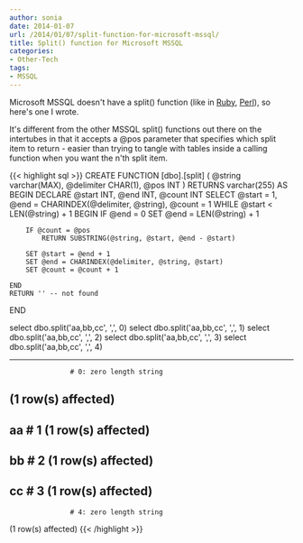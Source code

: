 ```yaml
---
author: sonia
date: 2014-01-07
url: /2014/01/07/split-function-for-microsoft-mssql/
title: Split() function for Microsoft MSSQL
categories:
- Other-Tech
tags:
- MSSQL
---
```


Microsoft MSSQL doesn't have a split() function (like in [Ruby](http://ruby-doc.org/core-1.9.3/String.html#method-i-split), [Perl](http://perldoc.perl.org/functions/split.html)), so here's one I wrote.

<!--more-->

It's different from the other MSSQL split() functions out there on the intertubes in that it accepts a @pos parameter that specifies which split item to return - easier than trying to tangle with tables inside a calling function when you want the n'th split item.

{{< highlight sql >}}
CREATE FUNCTION [dbo].[split]
(
    @string varchar(MAX),
    @delimiter CHAR(1),
    @pos INT 
)
RETURNS varchar(255)
AS
BEGIN
    DECLARE @start INT, @end INT, @count INT 
    SELECT @start = 1, @end = CHARINDEX(@delimiter, @string), @count = 1 
    WHILE @start < LEN(@string) + 1 BEGIN
        IF @end = 0 
            SET @end = LEN(@string) + 1 

        IF @count = @pos
            RETURN SUBSTRING(@string, @start, @end - @start)

        SET @start = @end + 1 
        SET @end = CHARINDEX(@delimiter, @string, @start)
        SET @count = @count + 1 

    END 
    RETURN '' -- not found
END

select dbo.split('aa,bb,cc', ',', 0)
select dbo.split('aa,bb,cc', ',', 1)
select dbo.split('aa,bb,cc', ',', 2)
select dbo.split('aa,bb,cc', ',', 3)
select dbo.split('aa,bb,cc', ',', 4)

--------------

                   # 0: zero length string
(1 row(s) affected)
--------------
aa                 # 1
(1 row(s) affected)
--------------
bb                 # 2
(1 row(s) affected)
--------------
cc                 # 3
(1 row(s) affected)
--------------
                   # 4: zero length string
(1 row(s) affected)
{{< /highlight >}}

